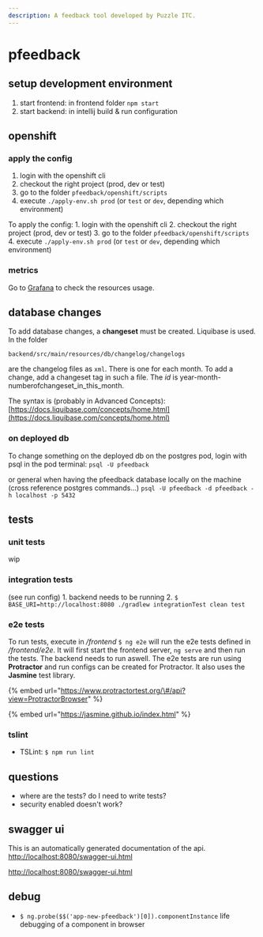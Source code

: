 ```yaml
---
description: A feedback tool developed by Puzzle ITC.
---
```


# pfeedback

## setup development environment

1. start frontend: in frontend folder `npm start`
2. start backend: in intellij build & run configuration

## openshift

### apply the config

1. login with the openshift cli
2. checkout the right project \(prod, dev or test\)
3. go to the folder `pfeedback/openshift/scripts`
4. execute `./apply-env.sh prod` \(or `test` or `dev`, depending which environment\)

To apply the config: 1. login with the openshift cli 2. checkout the right project \(prod, dev or test\) 3. go to the folder `pfeedback/openshift/scripts` 4. execute `./apply-env.sh prod` \(or `test` or `dev`, depending which environment\)

### metrics

Go to [Grafana](https://grafana.puzzle.ch/d/85a562078cdf77779eaa1add43ccec1e/k8s-compute-resources-namespace?orgId=1&refresh=10s&var-datasource=prometheus-k8s-cloudscale&var-namespace=pitc-pfeedback-test) to check the resources usage.

## database changes

To add database changes, a **changeset** must be created. Liquibase is used. In the folder

`backend/src/main/resources/db/changelog/changelogs`

are the changelog files as `xml`. There is one for each month. To add a change, add a changeset tag in such a file. The _id_ is year-month-numberofchangeset\_in\_this\_month.

The syntax is \(probably in Advanced Concepts\): [https://docs.liquibase.com/concepts/home.html](https://docs.liquibase.com/concepts/home.html)

### on deployed db

To change something on the deployed db on the postgres pod, login with psql in the pod terminal: `psql -U pfeedback`

or general when having the pfeedback database locally on the machine \(cross reference postgres commands...\) `psql -U pfeedback -d pfeedback -h localhost -p 5432`

## tests

### unit tests

wip

### integration tests

\(see run config\) 1. backend needs to be running 2. `$ BASE_URI=http://localhost:8080 ./gradlew integrationTest clean test`

### e2e tests

To run tests, execute in _/frontend_ `$ ng e2e` will run the e2e tests defined in _/frontend/e2e_. It will first start the frontend server, `ng serve` and then run the tests. The backend needs to run aswell. The e2e tests are run using **Protractor** and run configs can be created for Protractor. It also uses the **Jasmine** test library.

{% embed url="https://www.protractortest.org/\#/api?view=ProtractorBrowser" %}

{% embed url="https://jasmine.github.io/index.html" %}



### tslint

* TSLint: `$ npm run lint`

## questions

* where are the tests? do I need to write tests?
* security enabled doesn't work?

## swagger ui

This is an automatically generated documentation of the api. [http://localhost:8080/swagger-ui.html](http://localhost:8080/swagger-ui.html)

[http://localhost:8080/swagger-ui.html](http://localhost:8080/swagger-ui.html)

## debug

* `$ ng.probe($$('app-new-pfeedback')[0]).componentInstance` life debugging of a component in browser

